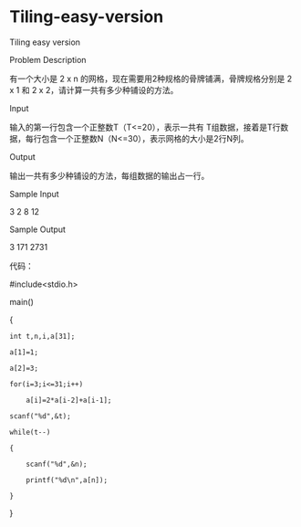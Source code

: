 # Tiling-easy-version

Tiling easy version

Problem Description

有一个大小是 2 x n 的网格，现在需要用2种规格的骨牌铺满，骨牌规格分别是 2 x 1 和 2 x 2，请计算一共有多少种铺设的方法。

Input

输入的第一行包含一个正整数T（T<=20），表示一共有 T组数据，接着是T行数据，每行包含一个正整数N（N<=30），表示网格的大小是2行N列。

Output

输出一共有多少种铺设的方法，每组数据的输出占一行。

Sample Input

3 2 8 12

Sample Output

3 171 2731

代码：

#include<stdio.h>

main()

{

	int t,n,i,a[31];
  
	a[1]=1;
  
	a[2]=3;
  
	for(i=3;i<=31;i++)
  
		a[i]=2*a[i-2]+a[i-1];
    
	scanf("%d",&t);
  
	while(t--)
  
	{
  
		scanf("%d",&n);
    
		printf("%d\n",a[n]);
    
	}
  
}
